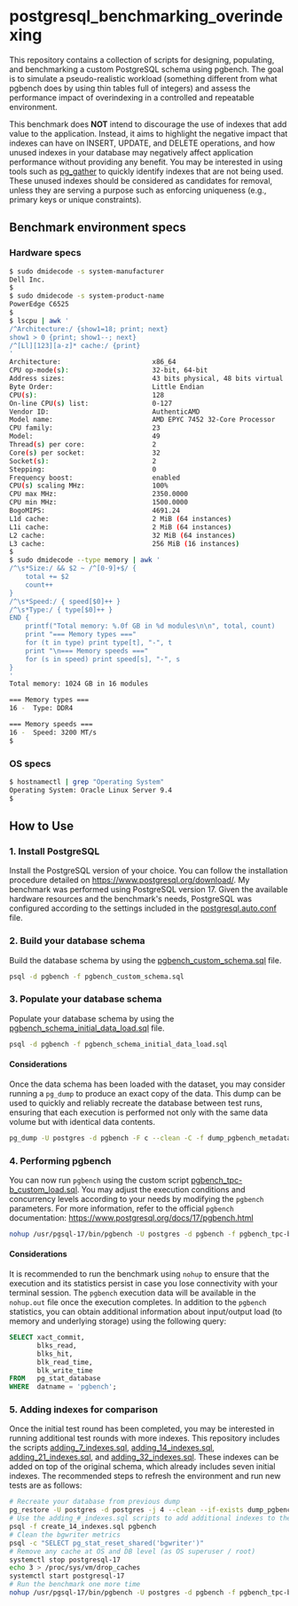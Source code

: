 # postgresql_benchmarking_overindexing
This repository contains a collection of scripts for designing, populating, and benchmarking a custom PostgreSQL schema using pgbench.
The goal is to simulate a pseudo-realistic workload (something different from what pgbench does by using thin tables full of integers) and assess the performance impact of overindexing in a controlled and repeatable environment.

This benchmark does **NOT** intend to discourage the use of indexes that add value to the application. Instead, it aims to highlight the negative impact that indexes can have on INSERT, UPDATE, and DELETE operations, and how unused indexes in your database may negatively affect application performance without providing any benefit.
You may be interested in using tools such as [pg_gather](https://github.com/jobinau/pg_gather) to quickly identify indexes that are not being used. These unused indexes should be considered as candidates for removal, unless they are serving a purpose such as enforcing uniqueness (e.g., primary keys or unique constraints).

## Benchmark environment specs

### Hardware specs
```bash
$ sudo dmidecode -s system-manufacturer
Dell Inc.
$
$ sudo dmidecode -s system-product-name
PowerEdge C6525
$
$ lscpu | awk '
/^Architecture:/ {show1=18; print; next}
show1 > 0 {print; show1--; next}
/^[Ll][123][a-z]* cache:/ {print}
'
Architecture:                       x86_64
CPU op-mode(s):                     32-bit, 64-bit
Address sizes:                      43 bits physical, 48 bits virtual
Byte Order:                         Little Endian
CPU(s):                             128
On-line CPU(s) list:                0-127
Vendor ID:                          AuthenticAMD
Model name:                         AMD EPYC 7452 32-Core Processor
CPU family:                         23
Model:                              49
Thread(s) per core:                 2
Core(s) per socket:                 32
Socket(s):                          2
Stepping:                           0
Frequency boost:                    enabled
CPU(s) scaling MHz:                 100%
CPU max MHz:                        2350.0000
CPU min MHz:                        1500.0000
BogoMIPS:                           4691.24
L1d cache:                          2 MiB (64 instances)
L1i cache:                          2 MiB (64 instances)
L2 cache:                           32 MiB (64 instances)
L3 cache:                           256 MiB (16 instances)
$
$ sudo dmidecode --type memory | awk '
/^\s*Size:/ && $2 ~ /^[0-9]+$/ {
    total += $2
    count++
}
/^\s*Speed:/ { speed[$0]++ }
/^\s*Type:/ { type[$0]++ }
END {
    printf("Total memory: %.0f GB in %d modules\n\n", total, count)
    print "=== Memory types ==="
    for (t in type) print type[t], "-", t
    print "\n=== Memory speeds ==="
    for (s in speed) print speed[s], "-", s
}
'
Total memory: 1024 GB in 16 modules

=== Memory types ===
16 -  Type: DDR4

=== Memory speeds ===
16 -  Speed: 3200 MT/s
$
```
### OS specs
```bash
$ hostnamectl | grep "Operating System"
Operating System: Oracle Linux Server 9.4
$
```
## How to Use

### 1. Install PostgreSQL
Install the PostgreSQL version of your choice. You can follow the installation procedure detailed on https://www.postgresql.org/download/.
My benchmark was performed using PostgreSQL version 17. Given the available hardware resources and the benchmark's needs, PostgreSQL was configured according to the settings included in the [postgresql.auto.conf](postgresql.auto.conf) file.

### 2. Build your database schema
Build the database schema by using the [pgbench_custom_schema.sql](pgbench_custom_schema.sql) file.
```bash
psql -d pgbench -f pgbench_custom_schema.sql
```

### 3. Populate your database schema
Populate your database schema by using the [pgbench_schema_initial_data_load.sql](pgbench_schema_initial_data_load.sql) file.
```bash
psql -d pgbench -f pgbench_schema_initial_data_load.sql
```
#### Considerations
Once the data schema has been loaded with the dataset, you may consider running a `pg_dump` to produce an exact copy of the data.
This dump can be used to quickly and reliably recreate the database between test runs, ensuring that each execution is performed not only with the same data volume but with identical data contents.
```bash
pg_dump -U postgres -d pgbench -F c --clean -C -f dump_pgbench_metadata.dump
```

### 4. Performing pgbench
You can now run `pgbench` using the custom script [pgbench_tpc-b_custom_load.sql](pgbench_tpc-b_custom_load.sql).
You may adjust the execution conditions and concurrency levels according to your needs by modifying the `pgbench` parameters.
For more information, refer to the official `pgbench` documentation: https://www.postgresql.org/docs/17/pgbench.html
```bash
nohup /usr/pgsql-17/bin/pgbench -U postgres -d pgbench -f pgbench_tpc-b_custom_load.sql -T 300 -c 16 -j 8 --no-vacuum &
```
#### Considerations
It is recommended to run the benchmark using `nohup` to ensure that the execution and its statistics persist in case you lose connectivity with your terminal session.
The `pgbench` execution data will be available in the `nohup.out` file once the execution completes.
In addition to the `pgbench` statistics, you can obtain additional information about input/output load (to memory and underlying storage) using the following query:
```sql
SELECT xact_commit,
       blks_read,
       blks_hit,
       blk_read_time,
       blk_write_time
FROM   pg_stat_database
WHERE  datname = 'pgbench'; 
```
### 5. Adding indexes for comparison
Once the initial test round has been completed, you may be interested in running additional test rounds with more indexes.
This repository includes the scripts [adding_7_indexes.sql](adding_7_indexes.sql), [adding_14_indexes.sql](adding_14_indexes.sql), [adding_21_indexes.sql](adding_21_indexes.sql), and [adding_32_indexes.sql](adding_32_indexes.sql).
These indexes can be added on top of the original schema, which already includes seven initial indexes.
The recommended steps to refresh the environment and run new tests are as follows:
```bash
# Recreate your database from previous dump
pg_restore -U postgres -d postgres -j 4 --clean --if-exists dump_pgbench_metadata.dump
# Use the adding_#_indexes.sql scripts to add additional indexes to the schema
psql -f create_14_indexes.sql pgbench
# Clean the bgwriter metrics
psql -c "SELECT pg_stat_reset_shared('bgwriter')"
# Remove any cache at OS and DB level (as OS superuser / root)
systemctl stop postgresql-17
echo 3 > /proc/sys/vm/drop_caches
systemctl start postgresql-17
# Run the benchmark one more time
nohup /usr/pgsql-17/bin/pgbench -U postgres -d pgbench -f pgbench_tpc-b_custom_load.sql -T 300 -c 16 -j 8 --no-vacuum &
```

